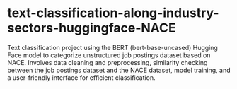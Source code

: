 # text-classification-along-industry-sectors-huggingface-NACE
Text classification project using the BERT (bert-base-uncased) Hugging Face model to categorize unstructured job postings dataset based on NACE. Involves data cleaning and preprocessing, similarity checking between the job postings dataset and the NACE dataset, model training, and a user-friendly interface for efficient classification.
